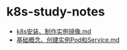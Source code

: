 # k8s-study-notes
- [k8s安装、制作实例镜像.md](https://github.com/markbest/k8s-study-notes/blob/main/%EF%BC%88%E4%B8%80%EF%BC%89k8s%E5%AE%89%E8%A3%85%E3%80%81%E5%88%B6%E4%BD%9C%E5%AE%9E%E4%BE%8B%E9%95%9C%E5%83%8F.md)
- [基础概念、创建实例Pod和Service.md](https://github.com/markbest/k8s-study-notes/blob/main/%EF%BC%88%E4%BA%8C%EF%BC%89%E5%9F%BA%E7%A1%80%E6%A6%82%E5%BF%B5%E3%80%81%E5%88%9B%E5%BB%BA%E5%AE%9E%E4%BE%8BPod%E5%92%8CService.md)

